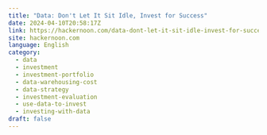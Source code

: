 ```yaml
---
title: "Data: Don't Let It Sit Idle, Invest for Success"
date: 2024-04-10T20:58:17Z
link: https://hackernoon.com/data-dont-let-it-sit-idle-invest-for-success?source=rss&utm_medium=RSS&utm_source=news.12bit.vn
site: hackernoon.com
language: English
category:
  - data
  - investment
  - investment-portfolio
  - data-warehousing-cost
  - data-strategy
  - investment-evaluation
  - use-data-to-invest
  - investing-with-data
draft: false
---
```

